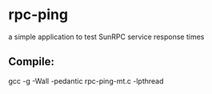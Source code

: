 rpc-ping
========

a simple application to test SunRPC service response times


Compile:
--------
gcc -g -Wall -pedantic rpc-ping-mt.c -lpthread

